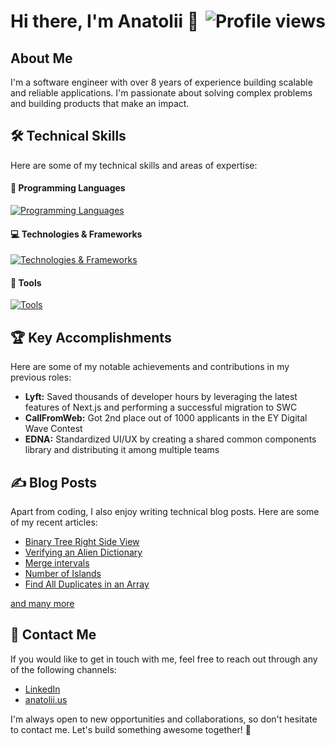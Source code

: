 <h1>
    Hi there, I'm Anatolii 👋 <img align="right" src="https://gpvc.arturio.dev/anatoliik-lyft" alt="Profile views">
</h1>

## About Me

I'm a software engineer with over 8 years of experience building scalable and reliable applications. I'm passionate about solving complex problems and building products that make an impact.

## 🛠 Technical Skills

Here are some of my technical skills and areas of expertise:

#### 🚀 Programming Languages
[![Programming Languages](https://skillicons.dev/icons?i=js,ts,html,css)](https://skillicons.dev)

#### 💻 Technologies & Frameworks
[![Technologies & Frameworks](https://skillicons.dev/icons?i=nextjs,webpack,rollupjs,babel,react,redux,styledcomponents,sass,jest,sentry)](https://skillicons.dev)

#### 🔧 Tools
[![Tools](https://skillicons.dev/icons?i=git,github,gitlab,grafana,vercel)](https://skillicons.dev)

## 🏆 Key Accomplishments

Here are some of my notable achievements and contributions in my previous roles:

- **Lyft:** Saved thousands of developer hours by leveraging the latest features of Next.js and performing a successful migration to SWC
- **CallFromWeb:** Got 2nd place out of 1000 applicants in the EY Digital Wave Contest
- **EDNA:** Standardized UI/UX by creating a shared common components library and distributing it among multiple teams

## ✍️ Blog Posts

Apart from coding, I also enjoy writing technical blog posts. Here are some of my recent articles:

- [Binary Tree Right Side View](https://medium.com/swlh/javascript-algorithms-binary-tree-right-side-view-leetcode-2325895c9289)
- [Verifying an Alien Dictionary](https://javascript.plainenglish.io/javascript-algorithms-verifying-an-alien-dictionary-leetcode-4769a7605a2a)
- [Merge intervals](https://javascript.plainenglish.io/javascript-algorithms-merge-intervals-leetcode-98da240805bc)
- [Number of Islands](https://javascript.plainenglish.io/javascript-algorithms-number-of-islands-leetcode-6eff200bdf1)
- [Find All Duplicates in an Array](https://javascript.plainenglish.io/javascript-algorithms-find-all-duplicates-in-an-array-leetcode-fb7b8c01a93a)

[and many more](https://anatolii841993.medium.com/)

## 📱 Contact Me

If you would like to get in touch with me, feel free to reach out through any of the following channels:

- [LinkedIn](https://www.linkedin.com/in/anatolii-kurochkin/)
- [anatolii.us](https://anatolii.us/)

I'm always open to new opportunities and collaborations, so don't hesitate to contact me. Let's build something awesome together! 🚀
